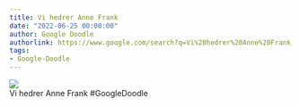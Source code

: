 ```yaml
---
title: Vi hedrer Anne Frank
date: "2022-06-25 00:00:00"
author: Google Doodle
authorlink: https://www.google.com/search?q=Vi%20hedrer%20Anne%20Frank
tags:
- Google-Doodle
---
```

<img src="https://www.google.com/logos/doodles/2022/honrando-a-ana-frank-6753651837109813-l.png" referrerpolicy="no-referrer"><br>Vi hedrer Anne Frank #GoogleDoodle